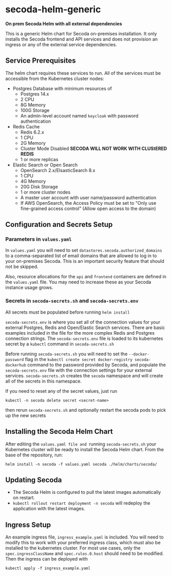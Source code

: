 # secoda-helm-generic
**On prem Secoda Helm with all external dependencies**

This is a generic Helm chart for Secoda on-premises installation. It only installs the Secoda frontend and API services and does not provision an ingress or any of the external service dependencies.

## Service Prerequisites
The helm chart requires these services to run. All of the services must be accessible from the Kubernetes cluster nodes:

* Postgres Database with minimum resources of
  * Postgres 14.x
  * 2 CPU
  * 8G Memory
  * 100G Storage
  * An admin-level account named `keycloak` with password authentication
* Redis Cache
  * Redis 6.2.x
  * 1 CPU
  * 2G Memory
  * Cluster Mode Disabled **SECODA WILL NOT WORK WITH CLUStERED REDIS**
  * 1 or more replicas
* Elastic Search or Open Search
  * OpenSearch 2.x/ElsasticSearch 8.x
  * 1 CPU
  * 4G Memory
  * 20G Disk Storage
  * 1 or more cluster nodes
  * A master user account with user name/password authentication
  * If AWS OpenSearch, the Access Policy must be set to "Only use fine-grained access control" (Allow open access to the domain)

## Configuration and Secrets Setup
### Parameters in `values.yaml`

In `values.yaml` you will need to set `datastores.secoda.authorized_domains` to a comma-separated list of email domains that are allowed to log in to your on-premises Secoda. This is an important security feature that should not be skipped.

Also, resource allocations for the `api` and `frontend` containers are defined in the `values.yaml` file. You may need to increase these as your Secoda instance usage grows.

### Secrets in `secoda-secrets.sh` and `secoda-secrets.env`

All secrets must be populated before running `helm install`

`secoda-secrets.env` is where you set all of the connection values for your external Postgres, Redis and Open/Elastic Search services. There are basic examples included in the file for the more complex Redis and Postgres connection strings. The `secoda-secrets.env` file is loaded to its kubernetes secret by a `kubectl` command in `secoda-secrets.sh`

Before running `secoda-secrets.sh` you will need to set the `--docker-password` flag in the `kubectl create secret docker-registry secoda-dockerhub` command to the password provided by Secoda, and populate the `secoda-secrets.env` file with the connection settings for your external services. `secoda-secrets.sh` creates the `secoda` namespace and will create all of the secrets in this namespace.

If you need to reset any of the secret values, just run 
```
kubectl -n secoda delete secret <secret-name>
```
then rerun `secoda-secrets.sh` and optionally restart the secoda pods to pick up the new secrets

## Installing the Secoda Helm Chart

After editing the `values.yaml file and `running `secoda-secrets.sh` your Kubernetes cluster will be ready to install the Secoda Helm chart. From the base of the repository, run:
```
helm install -n secoda -f values.yaml secoda ./helm/charts/secoda/
```

## Updating Secoda

* The Secoda Helm is configured to pull the latest images automatically on restart.
* `kubectl rollout restart deployment -n secoda` will redeploy the application with the latest images.

## Ingress Setup
An example ingress file, `ingress_example.yaml` is included. You will need to modify this to work with your preferred ingress class, which must also be installed to the kubernetes cluster. For most use cases, only the `spec.ingressClassName` and `spec.rules.0.host` should need to be modified. Then the ingress can be deployed with 
```
kubectl apply -f ingress_example.yaml
```
